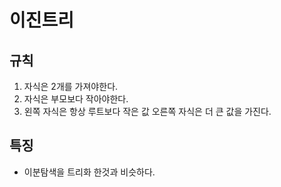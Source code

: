 # 이진트리

## 규칙

1. 자식은 2개를 가져야한다.
2. 자식은 부모보다 작아야한다.
3. 왼쪽 자식은 항상 루트보다 작은 값 오른쪽 자식은 더 큰 값을 가진다.

## 특징

- 이분탐색을 트리화 한것과 비슷하다.
